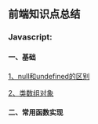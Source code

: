 ## 前端知识点总结

### Javascript:

#### 一、基础

[1、null和undefined的区别](https://github.com/yixirumeng/Front-End-Knowledge/blob/master/basic/The-difference-between-null-and-undefined.md)

[2、类数组对象](https://github.com/yixirumeng/Front-End-Knowledge/blob/master/basic/Similar-Array-Object.md)

#### 二、常用函数实现
